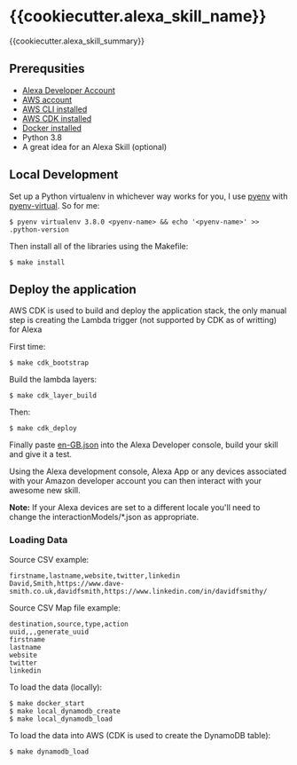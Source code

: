 # {{cookiecutter.alexa_skill_name}}

{{cookiecutter.alexa_skill_summary}}

## Prerequsities

* [Alexa Developer Account](https://developer.amazon.com/alexa)
* [AWS account](https://aws.amazon.com/account/)
* [AWS CLI installed](https://aws.amazon.com/cli/)
* [AWS CDK installed](https://aws.amazon.com/cdk/)
* [Docker installed](https://www.docker.com/)
* Python 3.8
* A great idea for an Alexa Skill (optional)

## Local Development

Set up a Python virtualenv in whichever way works for you, I use [pyenv](https://github.com/pyenv/pyenv) with [pyenv-virtual](https://github.com/pyenv/pyenv-virtualenv).  So for me:

    $ pyenv virtualenv 3.8.0 <pyenv-name> && echo '<pyenv-name>' >> .python-version

Then install all of the libraries using the Makefile:

    $ make install

## Deploy the application

AWS CDK is used to build and deploy the application stack, the only manual step is creating the Lambda trigger (not supported by CDK as of writting) for Alexa

First time:

    $ make cdk_bootstrap

Build the lambda layers:

    $ make cdk_layer_build

Then:

    $ make cdk_deploy

Finally paste [en-GB.json](interactionModels/en-GB.json) into the Alexa Developer console, build your skill and give it a test.

Using the Alexa development console, Alexa App or any devices associated with your Amazon developer account you can then interact with your awesome new skill.

**Note:** If your Alexa devices are set to a different locale you'll need to change the interactionModels/*.json as appropriate.

### Loading Data

Source CSV example:

    firstname,lastname,website,twitter,linkedin
    David,Smith,https://www.dave-smith.co.uk,davidfsmith,https://www.linkedin.com/in/davidfsmithy/

Source CSV Map file example:

    destination,source,type,action
    uuid,,,generate_uuid
    firstname
    lastname
    website
    twitter
    linkedin

To load the data (locally):

    $ make docker_start
    $ make local_dynamodb_create
    $ make local_dynamodb_load

To load the data into AWS (CDK is used to create the DynamoDB table):

    $ make dynamodb_load
